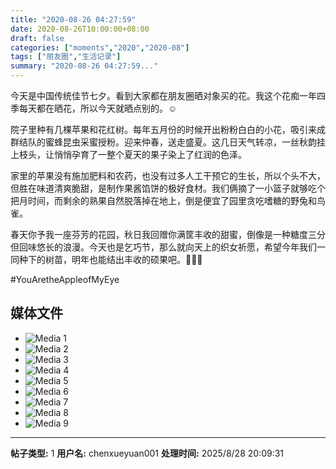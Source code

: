 ```yaml
---
title: "2020-08-26 04:27:59"
date: 2020-08-26T10:00:00+08:00
draft: false
categories: ["moments","2020","2020-08"]
tags: ["朋友圈","生活记录"]
summary: "2020-08-26 04:27:59..."
---
```


今天是中国传统佳节七夕。看到大家都在朋友圈晒对象买的花。我这个花痴一年四季每天都在晒花，所以今天就晒点别的。☺️

院子里种有几棵苹果和花红树。每年五月份的时候开出粉粉白白的小花，吸引来成群结队的蜜蜂昆虫采蜜授粉。迎来仲春，送走盛夏。这几日天气转凉，一丝秋韵挂上枝头，让悄悄孕育了一整个夏天的果子染上了红润的色泽。

家里的苹果没有施加肥料和农药，也没有过多人工干预它的生长，所以个头不大，但胜在味道清爽脆甜，是制作果酱馅饼的极好食材。我们俩摘了一小篮子就够吃个把月时间，而剩余的熟果自然脱落掉在地上，倒是便宜了园里贪吃嗜糖的野兔和鸟雀。

春天你予我一座芬芳的花园，秋日我回赠你满筐丰收的甜蜜，倒像是一种糖度三分但回味悠长的浪漫。今天也是乞巧节，那么就向天上的织女祈愿，希望今年我们一同种下的树苗，明年也能结出丰收的硕果吧。🙏🏻😌

#YouAretheAppleofMyEye

## 媒体文件

- ![Media 1](/Moments/photos/2020-08-26/202008260427590.jpg)
- ![Media 2](/Moments/photos/2020-08-26/202008260427591.jpg)
- ![Media 3](/Moments/photos/2020-08-26/202008260427592.jpg)
- ![Media 4](/Moments/photos/2020-08-26/202008260427593.jpg)
- ![Media 5](/Moments/photos/2020-08-26/202008260427594.jpg)
- ![Media 6](/Moments/photos/2020-08-26/202008260427595.jpg)
- ![Media 7](/Moments/photos/2020-08-26/202008260427596.jpg)
- ![Media 8](/Moments/photos/2020-08-26/202008260427597.jpg)
- ![Media 9](/Moments/photos/2020-08-26/202008260427598.jpg)

---

**帖子类型:** 1
**用户名:** chenxueyuan001
**处理时间:** 2025/8/28 20:09:31